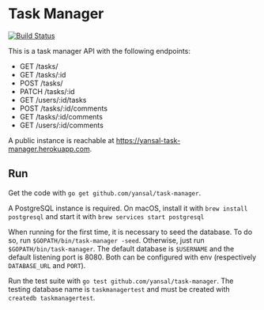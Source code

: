# Task Manager

[![Build Status](https://travis-ci.org/yansal/task-manager.svg?branch=master)](https://travis-ci.org/yansal/task-manager)

This is a task manager API with the following endpoints:

* GET /tasks/
* GET /tasks/:id
* POST /tasks/
* PATCH /tasks/:id
* GET /users/:id/tasks
* POST /tasks/:id/comments
* GET /tasks/:id/comments
* GET /users/:id/comments

A public instance is reachable at https://yansal-task-manager.herokuapp.com.

## Run

Get the code with `go get github.com/yansal/task-manager`.

A PostgreSQL instance is required. On macOS, install it with `brew install postgresql` and start it with `brew services start postgresql`

When running for the first time, it is necessary to seed the database. To do so, run `$GOPATH/bin/task-manager -seed`. Otherwise, just run `$GOPATH/bin/task-manager`. The default database is `$USERNAME` and the default listening port is 8080. Both can be configured with env (respectively `DATABASE_URL` and `PORT`).

Run the test suite with `go test github.com/yansal/task-manager`. The testing database name is `taskmanagertest` and must be created with `createdb taskmanagertest`.
